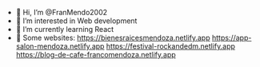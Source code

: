 - 👋 Hi, I’m @FranMendo2002
- 👀 I’m interested in Web development
- 🌱 I’m currently learning React
- 💞️ Some websites:
  https://bienesraicesmendoza.netlify.app
  https://app-salon-mendoza.netlify.app
  https://festival-rockandedm.netlify.app
  https://blog-de-cafe-francomendoza.netlify.app

<!---
FranMendo2002/FranMendo2002 is a ✨ special ✨ repository because its `README.md` (this file) appears on your GitHub profile.
You can click the Preview link to take a look at your changes.
--->
